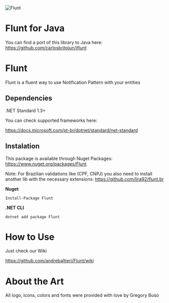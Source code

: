 ![Flunt](https://raw.githubusercontent.com/andrebaltieri/flunt/master/media/flunt-horizontal.png)

# Flunt for Java
You can find a port of this library to Java here: https://github.com/carlosbritojun/jflunt

# Flunt
Flunt is a fluent way to use Notification Pattern with your entities

## Dependencies
.NET Standard 1.3+

You can check supported frameworks here:

https://docs.microsoft.com/pt-br/dotnet/standard/net-standard

## Instalation
This package is available through Nuget Packages: https://www.nuget.org/packages/Flunt

Note: For Brazilian validations like (CPF, CNPJ) you also need to install another lib with the necessary extensions: https://github.com/lira92/flunt.br

**Nuget**
```
Install-Package Flunt
```

**.NET CLI**
```
dotnet add package Flunt
```

# How to Use
Just check our Wiki

https://github.com/andrebaltieri/Flunt/wiki

# About the Art
All logo, icons, colors and fonts were provided with love by Gregory Buso
